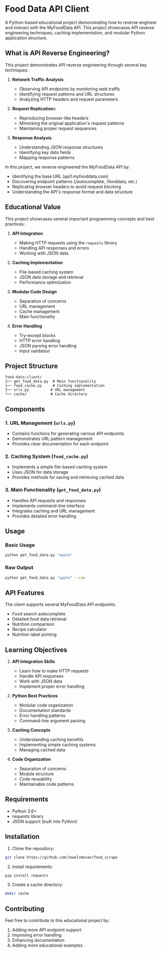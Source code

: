 
# Food Data API Client

A Python-based educational project demonstrating how to reverse engineer and interact with the MyFoodData API. This project showcases API reverse engineering techniques, caching implementation, and modular Python application structure.

## What is API Reverse Engineering?

This project demonstrates API reverse engineering through several key techniques:

1. **Network Traffic Analysis**
   - Observing API endpoints by monitoring web traffic
   - Identifying request patterns and URL structures
   - Analyzing HTTP headers and request parameters

2. **Request Replication**s
   - Reproducing browser-like headers
   - Mimicking the original application's request patterns
   - Maintaining proper request sequences

3. **Response Analysis**
   - Understanding JSON response structures
   - Identifying key data fields
   - Mapping response patterns

In this project, we reverse engineered the MyFoodData API by:
- Identifying the base URL (api1.myfooddata.com)
- Discovering endpoint patterns (/autocomplete, /fooddata, etc.)
- Replicating browser headers to avoid request blocking
- Understanding the API's response format and data structure


## Educational Value

This project showcases several important programming concepts and best practices:

1. **API Integration**
   - Making HTTP requests using the `requests` library
   - Handling API responses and errors
   - Working with JSON data

2. **Caching Implementation**
   - File-based caching system
   - JSON data storage and retrieval
   - Performance optimization

3. **Modular Code Design**
   - Separation of concerns
   - URL management
   - Cache management
   - Main functionality

4. **Error Handling**
   - Try-except blocks
   - HTTP error handling
   - JSON parsing error handling
   - Input validation

## Project Structure

```
food-data-client/
├── get_food_data.py  # Main functionality
├── food_cache.py     # Caching implementation
├── urls.py          # URL management
└── cache/           # Cache directory
```

## Components

### 1. URL Management (`urls.py`)
- Contains functions for generating various API endpoints
- Demonstrates URL pattern management
- Provides clear documentation for each endpoint

### 2. Caching System (`food_cache.py`)
- Implements a simple file-based caching system
- Uses JSON for data storage
- Provides methods for saving and retrieving cached data

### 3. Main Functionality (`get_food_data.py`)
- Handles API requests and responses
- Implements command-line interface
- Integrates caching and URL management
- Provides detailed error handling

## Usage

### Basic Usage
```bash
python get_food_data.py "apple"
```

### Raw Output
```bash
python get_food_data.py "apple" --raw
```

## API Features

The client supports several MyFoodData API endpoints:
- Food search autocomplete
- Detailed food data retrieval
- Nutrition comparison
- Recipe calculator
- Nutrition label printing

## Learning Objectives

1. **API Integration Skills**
   - Learn how to make HTTP requests
   - Handle API responses
   - Work with JSON data
   - Implement proper error handling

2. **Python Best Practices**
   - Modular code organization
   - Documentation standards
   - Error handling patterns
   - Command-line argument parsing

3. **Caching Concepts**
   - Understanding caching benefits
   - Implementing simple caching systems
   - Managing cached data

4. **Code Organization**
   - Separation of concerns
   - Module structure
   - Code reusability
   - Maintainable code patterns

## Requirements

- Python 3.6+
- requests library
- JSON support (built into Python)

## Installation

1. Clone the repository:
```bash
git clone https://github.com/JewelsHovan/food_scrape
```

2. Install requirements:
```bash
pip install requests
```

3. Create a cache directory:
```bash
mkdir cache
```

## Contributing

Feel free to contribute to this educational project by:
1. Adding more API endpoint support
2. Improving error handling
3. Enhancing documentation
4. Adding more educational examples
